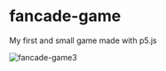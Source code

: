 # fancade-game

My first and small game made with p5.js 



![fancade-game3](https://user-images.githubusercontent.com/104011609/188079157-304309ec-0989-403c-bae3-d769d7d42639.png)
